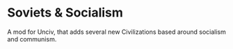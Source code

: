 # Soviets & Socialism 

A mod for Unciv, that adds several new Civilizations based around socialism and communism.

